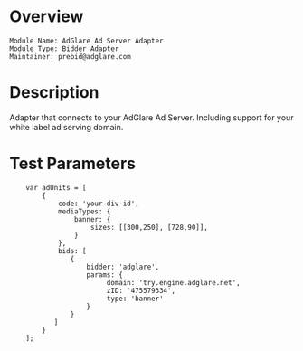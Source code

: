 # Overview

```
Module Name: AdGlare Ad Server Adapter
Module Type: Bidder Adapter
Maintainer: prebid@adglare.com
```

# Description

Adapter that connects to your AdGlare Ad Server.
Including support for your white label ad serving domain.

# Test Parameters
```
    var adUnits = [
        {
            code: 'your-div-id',
            mediaTypes: {
                banner: {
                    sizes: [[300,250], [728,90]],
                }
            },
            bids: [
               {
                   bidder: 'adglare',
                   params: {
                        domain: 'try.engine.adglare.net',
                        zID: '475579334',
                        type: 'banner'
                   }
               }
           ]
        }
    ];
```
